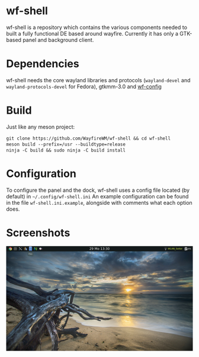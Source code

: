 # wf-shell

wf-shell is a repository which contains the various components needed to built a fully functional DE based around wayfire.
Currently it has only a GTK-based panel and background client.

# Dependencies

wf-shell needs the core wayland libraries and protocols (`wayland-devel` and `wayland-protocols-devel` for Fedora), gtkmm-3.0 and [wf-config](https://github.com/WayfireWM/wf-config)

# Build

Just like any meson project:
```
git clone https://github.com/WayfireWM/wf-shell && cd wf-shell
meson build --prefix=/usr --buildtype=release
ninja -C build && sudo ninja -C build install
```

# Configuration

To configure the panel and the dock, wf-shell uses a config file located (by default) in `~/.config/wf-shell.ini`
An example configuration can be found in the file `wf-shell.ini.example`, alongside with comments what each option does.

# Screenshots

![Panel & Background demo](/screenshot.png)
